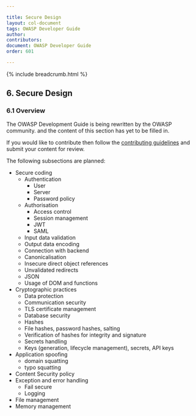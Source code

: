 ```yaml
---

title: Secure Design
layout: col-document
tags: OWASP Developer Guide
author:
contributors:
document: OWASP Developer Guide
order: 601

---
```


{% include breadcrumb.html %}
## 6. Secure Design

### 6.1 Overview

The OWASP Development Guide is being rewritten by the OWASP community.
and the content of this section has yet to be filled in.

If you would like to contribute then follow the 
[contributing guidelines](https://github.com/OWASP/www-project-developer-guide/blob/main/CONTRIBUTING.md)
and submit your content for review.

The following subsections are planned:

  * Secure coding
    * Authentication
      * User
      * Server
      * Password policy
    * Authorisation
      * Access control
      * Session management
      * JWT
      * SAML
    * Input data validation
    * Output data encoding
    * Connection with backend
    * Canonicalisation
    * Insecure direct object references
    * Unvalidated redirects
    * JSON
    * Usage of DOM and functions
  * Cryptographic practices
    * Data protection
    * Communication security
    * TLS certificate management
    * Database security
    * Hashes 
    * File hashes, password hashes, salting
    * Verification of hashes for integrity and signature	
    * Secrets handling
    * Keys (generation, lifecycle management), secrets, API keys
  * Application spoofing
    * domain squatting
    * typo squatting
  * Content Security policy
  * Exception and error handling
    * Fail secure
    * Logging
  * File management
  * Memory management

